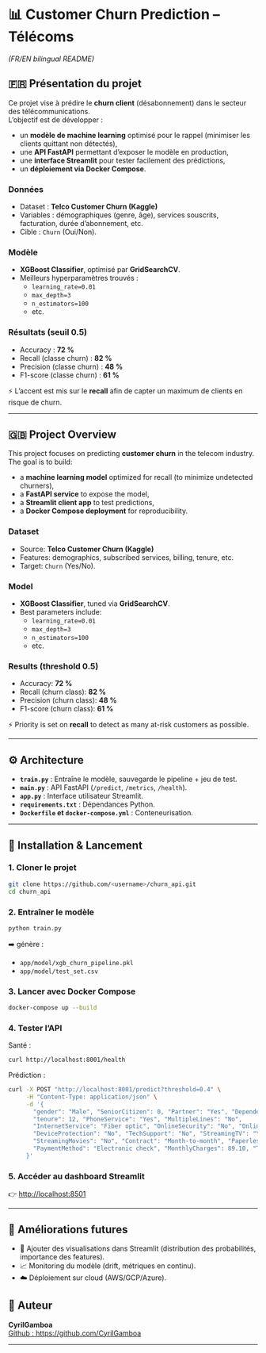 # 📊 Customer Churn Prediction – Télécoms
*(FR/EN bilingual README)*

## 🇫🇷 Présentation du projet
Ce projet vise à prédire le **churn client** (désabonnement) dans le secteur des télécommunications.  
L’objectif est de développer :  
- un **modèle de machine learning** optimisé pour le rappel (minimiser les clients quittant non détectés),  
- une **API FastAPI** permettant d’exposer le modèle en production,  
- une **interface Streamlit** pour tester facilement des prédictions,  
- un **déploiement via Docker Compose**.  

### Données
- Dataset : **Telco Customer Churn (Kaggle)**  
- Variables : démographiques (genre, âge), services souscrits, facturation, durée d’abonnement, etc.  
- Cible : `Churn` (Oui/Non).  

### Modèle
- **XGBoost Classifier**, optimisé par **GridSearchCV**.  
- Meilleurs hyperparamètres trouvés :  
  - `learning_rate=0.01`  
  - `max_depth=3`  
  - `n_estimators=100`  
  - etc.  

### Résultats (seuil 0.5)
- Accuracy : **72 %**  
- Recall (classe churn) : **82 %**  
- Precision (classe churn) : **48 %**  
- F1-score (classe churn) : **61 %**  

⚡ L’accent est mis sur le **recall** afin de capter un maximum de clients en risque de churn.  

---

## 🇬🇧 Project Overview
This project focuses on predicting **customer churn** in the telecom industry.  
The goal is to build:  
- a **machine learning model** optimized for recall (to minimize undetected churners),  
- a **FastAPI service** to expose the model,  
- a **Streamlit client app** to test predictions,  
- a **Docker Compose deployment** for reproducibility.  

### Dataset
- Source: **Telco Customer Churn (Kaggle)**  
- Features: demographics, subscribed services, billing, tenure, etc.  
- Target: `Churn` (Yes/No).  

### Model
- **XGBoost Classifier**, tuned via **GridSearchCV**.  
- Best parameters include:  
  - `learning_rate=0.01`  
  - `max_depth=3`  
  - `n_estimators=100`  
  - etc.  

### Results (threshold 0.5)
- Accuracy: **72 %**  
- Recall (churn class): **82 %**  
- Precision (churn class): **48 %**  
- F1-score (churn class): **61 %**  

⚡ Priority is set on **recall** to detect as many at-risk customers as possible.  

---

## ⚙️ Architecture
- **`train.py`** : Entraîne le modèle, sauvegarde le pipeline + jeu de test.  
- **`main.py`** : API FastAPI (`/predict`, `/metrics`, `/health`).  
- **`app.py`** : Interface utilisateur Streamlit.  
- **`requirements.txt`** : Dépendances Python.  
- **`Dockerfile` et `docker-compose.yml`** : Conteneurisation.  

---

## 🚀 Installation & Lancement

### 1. Cloner le projet
```bash
git clone https://github.com/<username>/churn_api.git
cd churn_api
```

### 2. Entraîner le modèle
```bash
python train.py
```
➡️ génère :  
- `app/model/xgb_churn_pipeline.pkl`  
- `app/model/test_set.csv`  

### 3. Lancer avec Docker Compose
```bash
docker-compose up --build
```

### 4. Tester l’API
Santé :
```bash
curl http://localhost:8001/health
```

Prédiction :
```bash
curl -X POST "http://localhost:8001/predict?threshold=0.4" \
     -H "Content-Type: application/json" \
     -d '{
       "gender": "Male", "SeniorCitizen": 0, "Partner": "Yes", "Dependents": "No",
       "tenure": 12, "PhoneService": "Yes", "MultipleLines": "No",
       "InternetService": "Fiber optic", "OnlineSecurity": "No", "OnlineBackup": "Yes",
       "DeviceProtection": "No", "TechSupport": "No", "StreamingTV": "Yes",
       "StreamingMovies": "No", "Contract": "Month-to-month", "PaperlessBilling": "Yes",
       "PaymentMethod": "Electronic check", "MonthlyCharges": 89.10, "TotalCharges": 1068.20
     }'
```

### 5. Accéder au dashboard Streamlit
👉 [http://localhost:8501](http://localhost:8501)  

---

## 📌 Améliorations futures
- 🔧 Ajouter des visualisations dans Streamlit (distribution des probabilités, importance des features).  
- 📈 Monitoring du modèle (drift, métriques en continu).  
- ☁️ Déploiement sur cloud (AWS/GCP/Azure).  

## 🧾 Auteur

**CyrilGamboa**  
[Github : https://github.com/CyrilGamboa ](#)

---


